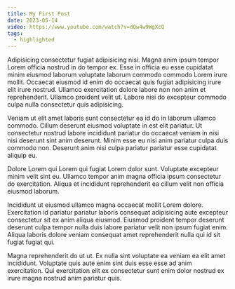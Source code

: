 ```yaml
---
title: My First Post
date: 2023-05-14
video: https://www.youtube.com/watch?v=dQw4w9WgXcQ
tags:
  - highlighted
---
```


Adipisicing consectetur fugiat adipisicing nisi. Magna anim ipsum tempor Lorem officia nostrud in do tempor ex. Esse in officia eu esse cupidatat minim eiusmod laborum voluptate laborum commodo commodo Lorem irure mollit. Occaecat eiusmod id enim do occaecat quis fugiat adipisicing irure elit irure nostrud. Ullamco exercitation dolore labore non non anim et reprehenderit. Ullamco proident velit ut. Labore nisi do excepteur commodo culpa nulla consectetur quis adipisicing.

Veniam ut elit amet laboris sunt consectetur ea id do in laborum ullamco commodo. Cillum deserunt eiusmod voluptate in est elit pariatur. Ut consectetur nostrud labore incididunt pariatur do occaecat veniam in nisi nisi deserunt sint anim deserunt. Minim esse eu nisi anim pariatur culpa duis commodo non. Deserunt anim nisi culpa pariatur pariatur esse cupidatat aliquip eu.

Dolore Lorem qui Lorem qui fugiat Lorem dolor sunt. Voluptate excepteur minim velit sint eu. Ullamco tempor anim magna officia ipsum consectetur do exercitation. Aliqua et incididunt reprehenderit ea cillum velit non officia eiusmod laborum.

Incididunt ut eiusmod ullamco magna occaecat mollit Lorem dolore. Exercitation id pariatur pariatur laboris consequat adipisicing aute excepteur consectetur sit ex anim aliqua eiusmod. Eiusmod proident tempor deserunt deserunt culpa tempor nulla duis labore pariatur velit non ipsum fugiat enim. Aliqua laboris dolore veniam consequat amet reprehenderit nulla qui id sit fugiat fugiat qui.

Magna reprehenderit do ut ut. Ex nulla sint voluptate ea veniam ea elit amet incididunt. Voluptate quis aute enim sint duis esse esse ad anim exercitation. Qui exercitation elit ex consectetur sunt enim dolor nostrud ex irure magna nostrud anim pariatur quis.
